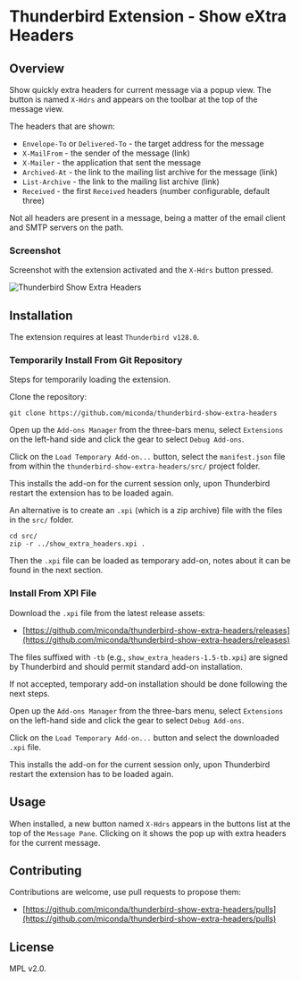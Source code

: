 # Thunderbird Extension - Show  eXtra Headers

## Overview

Show quickly extra headers for current message via a popup view. The button
is named `X-Hdrs` and appears on the toolbar at the top of the message view.

The headers that are shown:

* `Envelope-To` or `Delivered-To` - the target address for the message
* `X-MailFrom` - the sender of the message (link)
* `X-Mailer` - the application that sent the message
* `Archived-At` - the link to the mailing list archive for the message (link)
* `List-Archive` - the link to the mailing list archive (link)
* `Received` - the first `Received` headers (number configurable, default three)

Not all headers are present in a message, being a matter of the email client
and SMTP servers on the path.

### Screenshot

Screenshot with the extension activated and the `X-Hdrs` button pressed.

![Thunderbird Show Extra Headers](https://github.com/user-attachments/assets/6aac6046-b0da-44f8-8dec-a65ce12e39d5)

## Installation

The extension requires at least `Thunderbird v128.0`.

### Temporarily Install From Git Repository

Steps for temporarily loading the extension.

Clone the repository:

``` text
git clone https://github.com/miconda/thunderbird-show-extra-headers
```

Open up the `Add-ons Manager` from the three-bars menu, select `Extensions`
on the left-hand side and click the gear to select `Debug Add-ons`.

Click on the `Load Temporary Add-on...` button, select the `manifest.json` file
from within the `thunderbird-show-extra-headers/src/` project folder.

This installs the add-on for the current session only, upon Thunderbird restart
the extension has to be loaded again.

An alternative is to create an `.xpi` (which is a zip archive) file with the files
in the `src/` folder.

``` shell
cd src/
zip -r ../show_extra_headers.xpi .
```

Then the `.xpi` file can be loaded as temporary add-on, notes about it can be found
in the next section.

### Install From XPI File

Download the `.xpi` file from the latest release assets:

* [https://github.com/miconda/thunderbird-show-extra-headers/releases](https://github.com/miconda/thunderbird-show-extra-headers/releases)

The files suffixed with `-tb` (e.g., `show_extra_headers-1.5-tb.xpi`) are signed
by Thunderbird and should permit standard add-on installation.

If not accepted, temporary add-on installation should be done following the
next steps.

Open up the `Add-ons Manager` from the three-bars menu, select `Extensions`
on the left-hand side and click the gear to select `Debug Add-ons`.

Click on the `Load Temporary Add-on...` button and select the downloaded `.xpi`
file.

This installs the add-on for the current session only, upon Thunderbird restart
the extension has to be loaded again.

## Usage

When installed, a new button named `X-Hdrs` appears in the buttons list at the
top of the `Message Pane`. Clicking on it shows the pop up  with extra headers
for the current message.

## Contributing

Contributions are welcome, use pull requests to propose them:

* [https://github.com/miconda/thunderbird-show-extra-headers/pulls](https://github.com/miconda/thunderbird-show-extra-headers/pulls)

## License

MPL v2.0.
